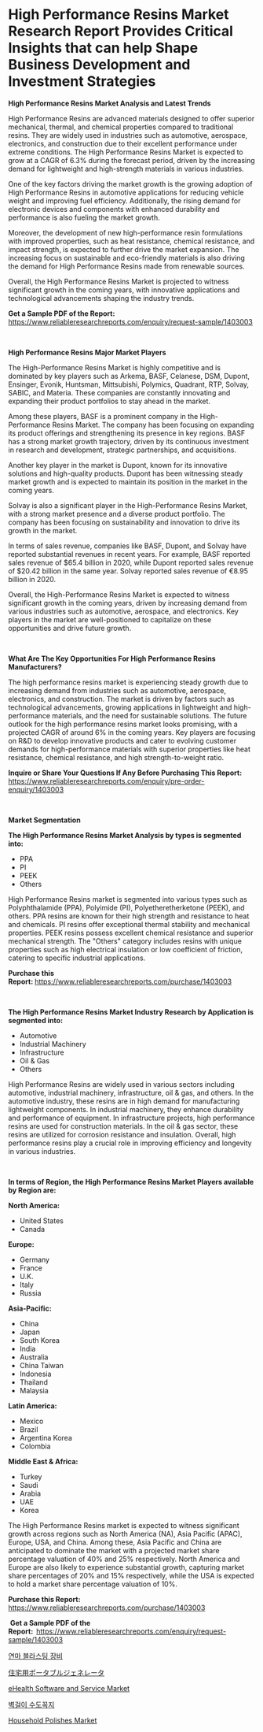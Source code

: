 <p><h1>High Performance Resins Market Research Report Provides Critical Insights that can help Shape Business Development and Investment Strategies</h1></p><p><strong>High Performance Resins Market Analysis and Latest Trends</strong></p>
<p><p>High Performance Resins are advanced materials designed to offer superior mechanical, thermal, and chemical properties compared to traditional resins. They are widely used in industries such as automotive, aerospace, electronics, and construction due to their excellent performance under extreme conditions. The High Performance Resins Market is expected to grow at a CAGR of 6.3% during the forecast period, driven by the increasing demand for lightweight and high-strength materials in various industries.</p><p>One of the key factors driving the market growth is the growing adoption of High Performance Resins in automotive applications for reducing vehicle weight and improving fuel efficiency. Additionally, the rising demand for electronic devices and components with enhanced durability and performance is also fueling the market growth.</p><p>Moreover, the development of new high-performance resin formulations with improved properties, such as heat resistance, chemical resistance, and impact strength, is expected to further drive the market expansion. The increasing focus on sustainable and eco-friendly materials is also driving the demand for High Performance Resins made from renewable sources.</p><p>Overall, the High Performance Resins Market is projected to witness significant growth in the coming years, with innovative applications and technological advancements shaping the industry trends.</p></p>
<p><strong>Get a Sample PDF of the Report:&nbsp;</strong> <a href="https://www.reliableresearchreports.com/enquiry/request-sample/1403003">https://www.reliableresearchreports.com/enquiry/request-sample/1403003</a></p>
<p>&nbsp;</p>
<p><strong>High Performance Resins Major Market Players</strong></p>
<p><p>The High-Performance Resins Market is highly competitive and is dominated by key players such as Arkema, BASF, Celanese, DSM, Dupont, Ensinger, Evonik, Huntsman, Mittsubishi, Polymics, Quadrant, RTP, Solvay, SABIC, and Materia. These companies are constantly innovating and expanding their product portfolios to stay ahead in the market.</p><p>Among these players, BASF is a prominent company in the High-Performance Resins Market. The company has been focusing on expanding its product offerings and strengthening its presence in key regions. BASF has a strong market growth trajectory, driven by its continuous investment in research and development, strategic partnerships, and acquisitions.</p><p>Another key player in the market is Dupont, known for its innovative solutions and high-quality products. Dupont has been witnessing steady market growth and is expected to maintain its position in the market in the coming years.</p><p>Solvay is also a significant player in the High-Performance Resins Market, with a strong market presence and a diverse product portfolio. The company has been focusing on sustainability and innovation to drive its growth in the market.</p><p>In terms of sales revenue, companies like BASF, Dupont, and Solvay have reported substantial revenues in recent years. For example, BASF reported sales revenue of $65.4 billion in 2020, while Dupont reported sales revenue of $20.42 billion in the same year. Solvay reported sales revenue of €8.95 billion in 2020.</p><p>Overall, the High-Performance Resins Market is expected to witness significant growth in the coming years, driven by increasing demand from various industries such as automotive, aerospace, and electronics. Key players in the market are well-positioned to capitalize on these opportunities and drive future growth.</p></p>
<p>&nbsp;</p>
<p><strong>What Are The Key Opportunities For High Performance Resins Manufacturers?</strong></p>
<p><p>The high performance resins market is experiencing steady growth due to increasing demand from industries such as automotive, aerospace, electronics, and construction. The market is driven by factors such as technological advancements, growing applications in lightweight and high-performance materials, and the need for sustainable solutions. The future outlook for the high performance resins market looks promising, with a projected CAGR of around 6% in the coming years. Key players are focusing on R&D to develop innovative products and cater to evolving customer demands for high-performance materials with superior properties like heat resistance, chemical resistance, and high strength-to-weight ratio.</p></p>
<p><strong>Inquire or Share Your Questions If Any Before Purchasing This Report:</strong> <a href="https://www.reliableresearchreports.com/enquiry/pre-order-enquiry/1403003">https://www.reliableresearchreports.com/enquiry/pre-order-enquiry/1403003</a></p>
<p>&nbsp;</p>
<p><strong>Market Segmentation</strong></p>
<p><strong>The High Performance Resins Market Analysis by types is segmented into:</strong></p>
<p><ul><li>PPA</li><li>PI</li><li>PEEK</li><li>Others</li></ul></p>
<p><p>High Performance Resins market is segmented into various types such as Polyphthalamide (PPA), Polyimide (PI), Polyetheretherketone (PEEK), and others. PPA resins are known for their high strength and resistance to heat and chemicals. PI resins offer exceptional thermal stability and mechanical properties. PEEK resins possess excellent chemical resistance and superior mechanical strength. The "Others" category includes resins with unique properties such as high electrical insulation or low coefficient of friction, catering to specific industrial applications.</p></p>
<p><strong>Purchase this Report:&nbsp;</strong><a href="https://www.reliableresearchreports.com/purchase/1403003">https://www.reliableresearchreports.com/purchase/1403003</a></p>
<p>&nbsp;</p>
<p><strong>The High Performance Resins Market Industry Research by Application is segmented into:</strong></p>
<p><ul><li>Automotive</li><li>Industrial Machinery</li><li>Infrastructure</li><li>Oil & Gas</li><li>Others</li></ul></p>
<p><p>High Performance Resins are widely used in various sectors including automotive, industrial machinery, infrastructure, oil & gas, and others. In the automotive industry, these resins are in high demand for manufacturing lightweight components. In industrial machinery, they enhance durability and performance of equipment. In infrastructure projects, high performance resins are used for construction materials. In the oil & gas sector, these resins are utilized for corrosion resistance and insulation. Overall, high performance resins play a crucial role in improving efficiency and longevity in various industries.</p></p>
<p>&nbsp;</p>
<p><strong>In terms of Region, the High Performance Resins Market Players available by Region are:</strong></p>
<p>
    <p> <strong> North America: </strong>
        <ul>
            <li>United States</li>
            <li>Canada</li>
        </ul>
        </p> 
    <p> <strong> Europe: </strong>
        <ul>
            <li>Germany</li>
            <li>France</li>
            <li>U.K.</li>
            <li>Italy</li>
            <li>Russia</li>
        </ul>
        </p> 
    <p> <strong> Asia-Pacific: </strong>
        <ul>
            <li>China</li>
            <li>Japan</li>
            <li>South Korea</li>
            <li>India</li>
            <li>Australia</li>
            <li>China Taiwan</li>
            <li>Indonesia</li>
            <li>Thailand</li>
            <li>Malaysia</li>
        </ul>
        </p> 
    <p> <strong> Latin America: </strong>
        <ul>
            <li>Mexico</li>
            <li>Brazil</li>
            <li>Argentina Korea</li>
            <li>Colombia</li>
        </ul>
        </p> 
    <p> <strong> Middle East & Africa: </strong>
        <ul>
            <li>Turkey</li>
            <li>Saudi</li>
            <li>Arabia</li>
            <li>UAE</li>
            <li>Korea</li>
        </ul>
    </p>
    </p>
<p><p>The High Performance Resins market is expected to witness significant growth across regions such as North America (NA), Asia Pacific (APAC), Europe, USA, and China. Among these, Asia Pacific and China are anticipated to dominate the market with a projected market share percentage valuation of 40% and 25% respectively. North America and Europe are also likely to experience substantial growth, capturing market share percentages of 20% and 15% respectively, while the USA is expected to hold a market share percentage valuation of 10%.</p></p>
<p><strong>Purchase this Report: </strong><a href="https://www.reliableresearchreports.com/purchase/1403003">https://www.reliableresearchreports.com/purchase/1403003</a></p>
<p>&nbsp;<strong>Get a Sample PDF of the Report:&nbsp;&nbsp;</strong><a href="https://www.reliableresearchreports.com/enquiry/request-sample/1403003">https://www.reliableresearchreports.com/enquiry/request-sample/1403003</a></p>
<p><strong></strong></p>
<p><p><a href="https://medium.com/@cgj978890309/%EC%97%B0%EB%A7%88-%EB%B6%84%EB%A7%90%EC%9E%A5%EB%B9%84-%EC%8B%9C%EC%9E%A5-%EB%8F%99%ED%96%A5-%EB%B0%8F-%EC%8B%9C%EC%9E%A5-%EB%B6%84%EC%84%9D%EC%9D%80-2024-2031%EB%85%84-%EA%B8%B0%EA%B0%84%EC%9D%84-%EC%98%88%EC%83%81%ED%95%A9%EB%8B%88%EB%8B%A4-7d29f671c212">연마 블라스팅 장비</a></p><p><a href="https://medium.com/@one-cool-chick/%E4%BD%8F%E5%AE%85%E7%94%A8%E3%83%9D%E3%83%BC%E3%82%BF%E3%83%96%E3%83%AB%E7%99%BA%E9%9B%BB%E6%A9%9F%E5%B8%82%E5%A0%B4-2031%E5%B9%B4%E3%81%BE%E3%81%A7%E3%81%AE%E6%88%90%E5%8A%9F%E3%81%97%E3%81%9F%E3%83%93%E3%82%B8%E3%83%8D%E3%82%B9%E6%88%A6%E7%95%A5%E3%81%AE%E9%8D%B5-c919e4b46b6d">住宅用ポータブルジェネレータ</a></p><p><a href="https://github.com/Sherrillcrooksxa8i18ucf2m/Market-Research-Report-List-1/blob/main/ehealth-software-and-service-market.md">eHealth Software and Service Market</a></p><p><a href="https://medium.com/@cgj978890309/%EB%B2%BD%EA%B1%B8%EC%9D%B4-%EC%88%98%EC%A0%84-%EC%84%A0%EB%AC%BC-%EC%97%B0%EA%B5%AC-%EB%B3%B4%EA%B3%A0%EC%84%9C-%EA%B7%B8-%EC%97%AD%EC%82%AC-%EB%B0%8F-2024%EB%85%84%EB%B6%80%ED%84%B0-2031%EB%85%84%EA%B9%8C%EC%A7%80%EC%9D%98-%EC%98%88%EC%B8%A1-6f50cea430b9">벽걸이 수도꼭지</a></p><p><a href="https://view.publitas.com/reportprime-1/household-polishes-market-research-report-unlocks-analysis-on-the-market-financial-status-market-size-and-market-revenue-upto-2031/">Household Polishes Market</a></p></p>
